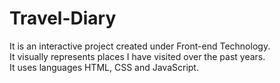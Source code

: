 # Travel-Diary
It is an interactive project created under Front-end Technology.<br>
It visually represents places I have visited over the past years.<br>
It uses languages HTML, CSS and JavaScript.

